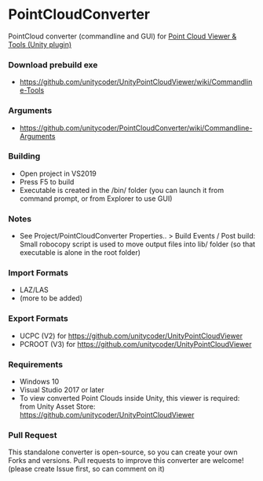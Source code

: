 # PointCloudConverter
PointCloud converter (commandline and GUI) for [Point Cloud Viewer &amp; Tools (Unity plugin)](https://assetstore.unity.com/packages/tools/utilities/point-cloud-viewer-and-tools-16019?aid=1101lGti)

### Download prebuild exe
- https://github.com/unitycoder/UnityPointCloudViewer/wiki/Commandline-Tools

### Arguments
- https://github.com/unitycoder/PointCloudConverter/wiki/Commandline-Arguments

### Building
- Open project in VS2019
- Press F5 to build
- Executable is created in the /bin/ folder (you can launch it from command prompt, or from Explorer to use GUI)

### Notes
- See Project/PointCloudConverter Properties.. > Build Events / Post build: Small robocopy script is used to move output files into lib/ folder (so that executable is alone in the root folder)

### Import Formats
- LAZ/LAS
- (more to be added)

### Export Formats
- UCPC (V2) for https://github.com/unitycoder/UnityPointCloudViewer
- PCROOT (V3) for https://github.com/unitycoder/UnityPointCloudViewer

### Requirements
- Windows 10
- Visual Studio 2017 or later
- To view converted Point Clouds inside Unity, this viewer is required: from Unity Asset Store: https://github.com/unitycoder/UnityPointCloudViewer

### Pull Request
This standalone converter is open-source, so you can create your own Forks and versions.
Pull requests to improve this converter are welcome! (please create Issue first, so can comment on it)


